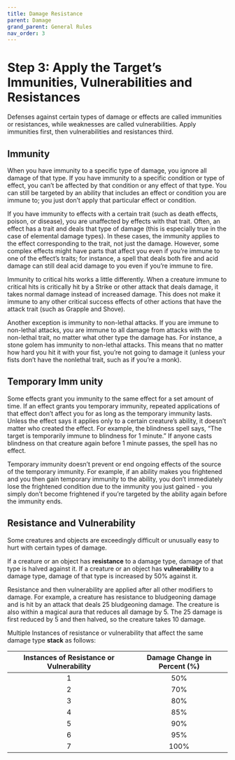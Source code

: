 ```yaml
---
title: Damage Resistance
parent: Damage
grand_parent: General Rules
nav_order: 3
---
```


# Step 3: Apply the Target’s Immunities, Vulnerabilities and Resistances
Defenses against certain types of damage or effects are called immunities or resistances, while weaknesses are called vulnerabilities. Apply immunities first, then vulnerabilities and resistances third.

## Immunity
When you have immunity to a specific type of damage, you ignore all damage of that type. If you have immunity to a specific condition or type of effect, you can’t be affected by that condition or any effect of that type. You can still be targeted by an ability that includes an effect or condition you are immune to; you just don’t apply that particular effect or condition.

If you have immunity to effects with a certain trait (such as death effects, poison, or disease), you are unaffected by effects with that trait. Often, an effect has a trait and deals that type of damage (this is especially true in the case of elemental damage types). In these cases, the immunity applies to the effect corresponding to the trait, not just the damage. However, some complex effects might have parts that affect you even if you’re immune to one of the effect’s traits; for instance, a spell that deals both fire and acid damage can still deal acid damage to you even if you’re immune to fire.

Immunity to critical hits works a little differently. When a creature immune to critical hits is critically hit by a Strike or other attack that deals damage, it takes normal damage instead of increased damage. This does not make it immune to any other critical success effects of other actions that have the attack trait (such as Grapple and Shove).

Another exception is immunity to non-lethal attacks. If you are immune to non-lethal attacks, you are immune to all damage from attacks with the non-lethal trait, no matter what other type the damage has. For instance, a stone golem has immunity to non-lethal attacks. This means that no matter how hard you hit it with your fist, you’re not going to damage it (unless your fists don’t have the nonlethal trait, such as if you’re a monk).

## Temporary Imm unity
Some effects grant you immunity to the same effect for a set amount of time. If an effect grants you temporary immunity, repeated applications of that effect don’t affect you for as long as the temporary immunity lasts. Unless the effect says it applies only to a certain creature’s ability, it doesn’t matter who created the effect. For example, the blindness spell says, “The target is temporarily immune to blindness for 1 minute.” If anyone casts blindness on that creature again before 1 minute passes, the spell has no effect.

Temporary immunity doesn’t prevent or end ongoing effects of the source of the temporary immunity. For example, if an ability makes you frightened and you then gain temporary immunity to the ability, you don’t immediately lose the frightened condition due to the immunity you just gained - you simply don’t become frightened if you’re targeted by the ability again before the immunity ends.

## Resistance and Vulnerability
Some creatures and objects are exceedingly difficult or unusually easy to hurt with certain types of damage.

If a creature or an object has **resistance** to a damage type, damage of that type is halved against it. If a creature or an object has **vulnerability** to a damage type, damage of that type is increased by 50% against it.

Resistance and then vulnerability are applied after all other modifiers to damage. For example, a creature has resistance to bludgeoning damage and is hit by an attack that deals 25 bludgeoning damage. The creature is also within a magical aura that reduces all damage by 5. The 25 damage is first reduced by 5 and then halved, so the creature takes 10 damage.

Multiple Instances of resistance or vulnerability that affect the same damage type **stack** as follows:

| Instances of Resistance or Vulnerability | Damage Change in Percent (%) |
|:----------------------------------------:|:----------------------------:|
| 1 | 50% |
| 2 | 70% |
| 3 | 80% |
| 4 | 85% |
| 5 | 90% |
| 6 | 95% |
| 7 | 100% |
